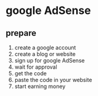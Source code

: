 # google AdSense

## prepare

1. create a google account
2. create a blog or website
3. sign up for google AdSense
4. wait for approval
5. get the code
6. paste the code in your website
7. start earning money
